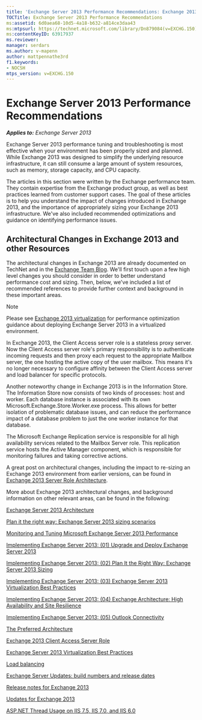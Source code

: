 ```yaml
---
title: 'Exchange Server 2013 Performance Recommendations: Exchange 2013 Help'
TOCTitle: Exchange Server 2013 Performance Recommendations
ms:assetid: 6d0aea68-10d5-4a18-b632-a814ce3daa43
ms:mtpsurl: https://technet.microsoft.com/library/Dn879084(v=EXCHG.150)
ms:contentKeyID: 63917937
ms.reviewer: 
manager: serdars
ms.author: v-mapenn
author: mattpennathe3rd
f1.keywords:
- NOCSH
mtps_version: v=EXCHG.150
---
```


# Exchange Server 2013 Performance Recommendations

_**Applies to:** Exchange Server 2013_

Exchange Server 2013 performance tuning and troubleshooting is most effective when your environment has been properly sized and planned. While Exchange 2013 was designed to simplify the underlying resource infrastructure, it can still consume a large amount of system resources, such as memory, storage capacity, and CPU capacity.

The articles in this section were written by the Exchange performance team. They contain expertise from the Exchange product group, as well as best practices learned from customer support cases. The goal of these articles is to help you understand the impact of changes introduced in Exchange 2013, and the importance of appropriately sizing your Exchange 2013 infrastructure. We've also included recommended optimizations and guidance on identifying performance issues.

## Architectural Changes in Exchange 2013 and other Resources

The architectural changes in Exchange 2013 are already documented on TechNet and in the [Exchange Team Blog](https://go.microsoft.com/fwlink/p/?linkid=35786). We'll first touch upon a few high level changes you should consider in order to better understand performance cost and sizing. Then, below, we've included a list of recommended references to provide further context and background in these important areas.

> [!NOTE]
> Please see <A href="exchange-2013-virtualization-exchange-2013-help.md">Exchange 2013 virtualization</A> for performance optimization guidance about deploying Exchange Server 2013 in a virtualized environment.

In Exchange 2013, the Client Access server role is a stateless proxy server. Now the Client Access server role's primary responsibility is to authenticate incoming requests and then proxy each request to the appropriate Mailbox server, the one hosting the active copy of the user mailbox. This means it's no longer necessary to configure affinity between the Client Access server and load balancer for specific protocols.

Another noteworthy change in Exchange 2013 is in the Information Store. The Information Store now consists of two kinds of processes: host and worker. Each database instance is associated with its own Microsoft.Exchange.Store.Worker.exe process. This allows for better isolation of problematic database issues, and can reduce the performance impact of a database problem to just the one worker instance for that database.

The Microsoft Exchange Replication service is responsible for all high availability services related to the Mailbox Server role. This replication service hosts the Active Manager component, which is responsible for monitoring failures and taking corrective actions.

A great post on architectural changes, including the impact to re-sizing an Exchange 2013 environment from earlier versions, can be found in [Exchange 2013 Server Role Architecture](https://go.microsoft.com/fwlink/p/?linkid=523735).

More about Exchange 2013 architectural changes, and background information on other relevant areas, can be found in the following:

[Exchange Server 2013 Architecture](https://go.microsoft.com/fwlink/p/?linkid=523769)

[Plan it the right way: Exchange Server 2013 sizing scenarios](https://go.microsoft.com/fwlink/p/?linkid=523773)

[Monitoring and Tuning Microsoft Exchange Server 2013 Performance](https://go.microsoft.com/fwlink/p/?linkid=523774)

[Implementing Exchange Server 2013: (01) Upgrade and Deploy Exchange Server 2013](https://go.microsoft.com/fwlink/p/?linkid=523775)

[Implementing Exchange Server 2013: (02) Plan It the Right Way: Exchange Server 2013 Sizing](https://go.microsoft.com/fwlink/p/?linkid=523776)

[Implementing Exchange Server 2013: (03) Exchange Server 2013 Virtualization Best Practices](https://go.microsoft.com/fwlink/p/?linkid=523777)

[Implementing Exchange Server 2013: (04) Exchange Architecture: High Availability and Site Resilience](https://go.microsoft.com/fwlink/p/?linkid=523779)

[Implementing Exchange Server 2013: (05) Outlook Connectivity](https://go.microsoft.com/fwlink/p/?linkid=523781)

[The Preferred Architecture](https://go.microsoft.com/fwlink/p/?linkid=523782)

[Exchange 2013 Client Access Server Role](https://go.microsoft.com/fwlink/p/?linkid=386373)

[Exchange Server 2013 Virtualization Best Practices](https://go.microsoft.com/fwlink/p/?linkid=523783)

[Load balancing](load-balancing-exchange-2013-help.md)

[Exchange Server Updates: build numbers and release dates](https://technet.microsoft.com/library/hh135098\(v=exchg.150\))

[Release notes for Exchange 2013](release-notes-for-exchange-2013-exchange-2013-help.md)

[Updates for Exchange 2013](updates-for-exchange-2013-exchange-2013-help.md)

[ASP.NET Thread Usage on IIS 7.5, IIS 7.0, and IIS 6.0](https://go.microsoft.com/fwlink/p/?linkid=169626)
